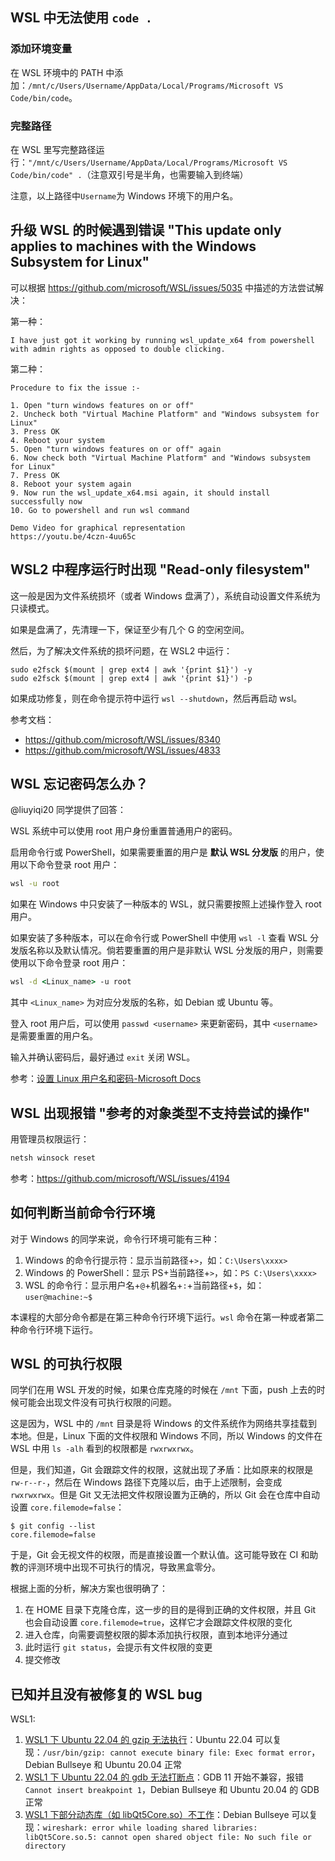 ## WSL 中无法使用 `code .`

### 添加环境变量

在 WSL 环境中的 PATH 中添加：`/mnt/c/Users/Username/AppData/Local/Programs/Microsoft VS Code/bin/code`。

### 完整路径

在 WSL 里写完整路径运行：`"/mnt/c/Users/Username/AppData/Local/Programs/Microsoft VS Code/bin/code" .`（注意双引号是半角，也需要输入到终端）

注意，以上路径中`Username`为 Windows 环境下的用户名。

## 升级 WSL 的时候遇到错误 "This update only applies to machines with the Windows Subsystem for Linux"

可以根据 <https://github.com/microsoft/WSL/issues/5035> 中描述的方法尝试解决：

第一种：

```
I have just got it working by running wsl_update_x64 from powershell with admin rights as opposed to double clicking.
```

第二种：

```
Procedure to fix the issue :-

1. Open "turn windows features on or off"
2. Uncheck both "Virtual Machine Platform" and "Windows subsystem for Linux"
3. Press OK
4. Reboot your system
5. Open "turn windows features on or off" again
6. Now check both "Virtual Machine Platform" and "Windows subsystem for Linux"
7. Press OK
8. Reboot your system again
9. Now run the wsl_update_x64.msi again, it should install successfully now
10. Go to powershell and run wsl command

Demo Video for graphical representation
https://youtu.be/4czn-4uu65c
```

## WSL2 中程序运行时出现 "Read-only filesystem"

这一般是因为文件系统损坏（或者 Windows 盘满了），系统自动设置文件系统为只读模式。

如果是盘满了，先清理一下，保证至少有几个 G 的空闲空间。

然后，为了解决文件系统的损坏问题，在 WSL2 中运行：

```shell
sudo e2fsck $(mount | grep ext4 | awk '{print $1}') -y
sudo e2fsck $(mount | grep ext4 | awk '{print $1}') -p
```

如果成功修复，则在命令提示符中运行 `wsl --shutdown`，然后再启动 wsl。

参考文档：

- https://github.com/microsoft/WSL/issues/8340
- https://github.com/microsoft/WSL/issues/4833

## WSL 忘记密码怎么办？

@liuyiqi20 同学提供了回答：

WSL 系统中可以使用 root 用户身份重置普通用户的密码。

启用命令行或 PowerShell，如果需要重置的用户是 **默认 WSL 分发版** 的用户，使用以下命令登录 root 用户：

```cmd
wsl -u root
```

如果在 Windows 中只安装了一种版本的 WSL，就只需要按照上述操作登入 root 用户。

如果安装了多种版本，可以在命令行或 PowerShell 中使用 ```wsl -l``` 查看 WSL 分发版名称以及默认情况。倘若要重置的用户是非默认 WSL 分发版的用户，则需要使用以下命令登录 root 用户：

```cmd
wsl -d <Linux_name> -u root
```

其中 ```<Linux_name>``` 为对应分发版的名称，如 Debian 或 Ubuntu 等。

登入 root 用户后，可以使用 ```passwd <username>``` 来更新密码，其中 ```<username>``` 是需要重置的用户名。

输入并确认密码后，最好通过 ```exit``` 关闭 WSL。

参考：[设置 Linux 用户名和密码-Microsoft Docs](https://docs.microsoft.com/zh-cn/windows/wsl/setup/environment#set-up-your-linux-username-and-password)

## WSL 出现报错 "参考的对象类型不支持尝试的操作"

用管理员权限运行：

```cmd
netsh winsock reset
```

参考：https://github.com/microsoft/WSL/issues/4194

## 如何判断当前命令行环境

对于 Windows 的同学来说，命令行环境可能有三种：

1. Windows 的命令行提示符：显示当前路径+`>`，如：`C:\Users\xxxx>`
2. Windows 的 PowerShell：显示 PS+当前路径+`>`，如：`PS C:\Users\xxxx>`
3. WSL 的命令行：显示用户名+`@`+机器名+`:`+当前路径+`$`，如：`user@machine:~$`

本课程的大部分命令都是在第三种命令行环境下运行。`wsl` 命令在第一种或者第二种命令行环境下运行。

## WSL 的可执行权限

同学们在用 WSL 开发的时候，如果仓库克隆的时候在 `/mnt` 下面，push 上去的时候可能会出现文件没有可执行权限的问题。

这是因为，WSL 中的 `/mnt` 目录是将 Windows 的文件系统作为网络共享挂载到本地。但是，Linux 下面的文件权限和 Windows 不同，所以 Windows 的文件在 WSL 中用 `ls -alh` 看到的权限都是 `rwxrwxrwx`。

但是，我们知道，Git 会跟踪文件的权限，这就出现了矛盾：比如原来的权限是 `rw-r--r-`，然后在 Windows 路径下克隆以后，由于上述限制，会变成 `rwxrwxrwx`。但是 Git 又无法把文件权限设置为正确的，所以 Git 会在仓库中自动设置 `core.filemode=false`：

```shell
$ git config --list
core.filemode=false
```

于是，Git 会无视文件的权限，而是直接设置一个默认值。这可能导致在 CI 和助教的评测环境中出现不可执行的情况，导致黑盒零分。

根据上面的分析，解决方案也很明确了：

1. 在 HOME 目录下克隆仓库，这一步的目的是得到正确的文件权限，并且 Git 也会自动设置 `core.filemode=true`，这样它才会跟踪文件权限的变化
2. 进入仓库，向需要调整权限的脚本添加执行权限，直到本地评分通过
3. 此时运行 `git status`，会提示有文件权限的变更
4. 提交修改

## 已知并且没有被修复的 WSL bug

WSL1:

1. [WSL1 下 Ubuntu 22.04 的 gzip 无法执行](https://github.com/microsoft/WSL/issues/8219)：Ubuntu 22.04 可以复现：`/usr/bin/gzip: cannot execute binary file: Exec format error`，Debian Bullseye 和 Ubuntu 20.04 正常
2. [WSL1 下 Ubuntu 22.04 的 gdb 无法打断点](https://github.com/microsoft/WSL/issues/8356)：GDB 11 开始不兼容，报错 `Cannot insert breakpoint 1`，Debian Bullseye 和 Ubuntu 20.04 的 GDB 正常
3. [WSL1 下部分动态库（如 libQt5Core.so）不工作](https://github.com/microsoft/WSL/issues/3023)：Debian Bullseye 可以复现：`wireshark: error while loading shared libraries: libQt5Core.so.5: cannot open shared object file: No such file or directory`
